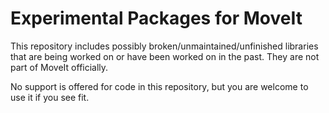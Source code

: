 # Experimental Packages for MoveIt

This repository includes possibly broken/unmaintained/unfinished libraries that are being worked on or have been worked on in the past. They are not part of MoveIt officially.

No support is offered for code in this repository, but you are welcome to use it if you see fit.
